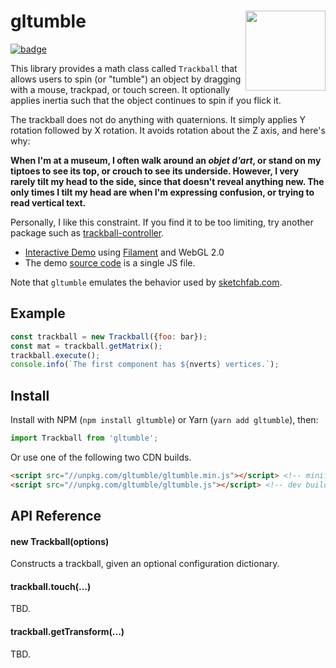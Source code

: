 <h1>gltumble<img src="https://github.com/prideout/lava/raw/master/extras/assets/klein31416.gif" align="right" width="128"></h1>

[![badge]](https://travis-ci.org/prideout/gltumble)

This library provides a math class called `Trackball` that allows users to spin (or "tumble") an
object by dragging with a mouse, trackpad, or touch screen. It optionally applies inertia such that
the object continues to spin if you flick it.

The trackball does not do anything with quaternions. It simply applies Y rotation followed by X
rotation. It avoids rotation about the Z axis, and here's why:

**When I'm at a museum, I often walk around an *objet d'art*, or stand on my tiptoes to see its top,
or crouch to see its underside. However, I very rarely tilt my head to the side, since that doesn't
reveal anything new. The only times I tilt my head are when I'm expressing confusion, or trying to
read vertical text.**

Personally, I like this constraint. If you find it to be too limiting, try another package such
as [trackball-controller].

- [Interactive Demo] using [Filament] and WebGL 2.0
- The demo [source code] is a single JS file.

Note that `gltumble` emulates the behavior used by [sketchfab.com].

## Example

```js
const trackball = new Trackball({foo: bar});
const mat = trackball.getMatrix();
trackball.execute();
console.info(`The first component has ${nverts} vertices.`);
```

## Install

Install with NPM (`npm install gltumble`) or Yarn (`yarn add gltumble`), then:

```js
import Trackball from 'gltumble';
```

Or use one of the following two CDN builds.

```html
<script src="//unpkg.com/gltumble/gltumble.min.js"></script> <!-- minified build -->
<script src="//unpkg.com/gltumble/gltumble.js"></script> <!-- dev build -->
```

## API Reference

#### new Trackball(options)

Constructs a trackball, given an optional configuration dictionary.

#### trackball.touch(...)

TBD.

#### trackball.getTransform(...)

TBD.

[badge]: https://travis-ci.org/prideout/.svg?branch=master "Build Status"
[glMatrix]: http://glmatrix.net
[Interactive Demo]: https://prideout.net/gltumble
[Filament]: https://github.com/google/filament
[source code]: https://github.com/prideout/knotess/blob/master/docs/demo.js
[trackball-controller]: https://github.com/wwwtyro/trackball-controller
[sketchfab.com]: https://sketchfab.com/models/bde956d410d4483da4126f1b0c80a06b
